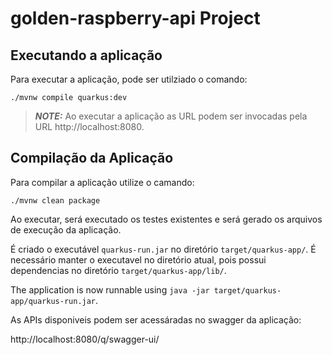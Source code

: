 # golden-raspberry-api Project

## Executando a aplicação

Para executar a aplicação, pode ser utilziado o comando:
```shell script
./mvnw compile quarkus:dev
```

> **_NOTE:_**  Ao executar a aplicação as URL podem ser invocadas pela URL http://localhost:8080.

## Compilação da Aplicação

Para compilar a aplicação utilize o camando:

```shell script
./mvnw clean package
```

Ao executar, será executado os testes existentes e será gerado os arquivos de execução da aplicação.

É criado o executável `quarkus-run.jar` no diretório `target/quarkus-app/`.
É necessário manter o executavel no diretório atual, pois possui dependencias no diretório `target/quarkus-app/lib/`.

The application is now runnable using `java -jar target/quarkus-app/quarkus-run.jar`.

As APIs disponiveis podem ser acessáradas no swagger da aplicação:

http://localhost:8080/q/swagger-ui/
